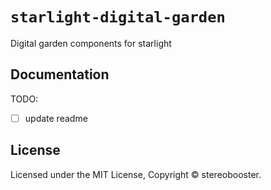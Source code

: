 # `starlight-digital-garden`

Digital garden components for starlight

## Documentation

TODO:

- [ ] update readme

## License

Licensed under the MIT License, Copyright © stereobooster.
